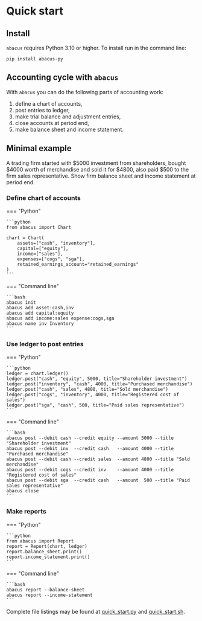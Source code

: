 # Quick start

## Install

`abacus` requires Python 3.10 or higher. To install run in the command line:

```
pip install abacus-py
```

## Accounting cycle with `abacus`

With `abacus` you can do the following parts of accounting work:

1. define a chart of accounts,
2. post entries to ledger,
3. make trial balance and adjustment entries,
4. close accounts at period end,
5. make balance sheet and income statement.

## Minimal example

A trading firm started with $5000 investment from shareholders,
bought $4000 worth of merchandise and sold it for $4800,
also paid $500 to the firm sales representative.
Show firm balance sheet and income statement at period end.

### Define chart of accounts

=== "Python"

    ```python
    from abacus import Chart

    chart = Chart(
        assets=["cash", "inventory"],
        capital=["equity"],
        income=["sales"],
        expenses=["cogs", "sga"],
        retained_earnings_account="retained_earnings"
    )
    ```

=== "Command line"

    ```bash
    abacus init
    abacus add asset:cash,inv
    abacus add capital:equity
    abacus add income:sales expense:cogs,sga
    abacus name inv Inventory
    ```

### Use ledger to post entries

=== "Python"

    ```python
    ledger = chart.ledger()
    ledger.post("cash", "equity", 5000, title="Shareholder investment")
    ledger.post("inventory", "cash", 4000, title="Purchased merchandise")
    ledger.post("cash", "sales", 4800, title="Sold merchandise")
    ledger.post("cogs", "inventory", 4000, title="Registered cost of sales")
    ledger.post("sga", "cash", 500, title="Paid sales representative")
    ```

=== "Command line"

    ```bash
    abacus post --debit cash --credit equity --amount 5000 --title "Shareholder investment"
    abacus post --debit inv  --credit cash   --amount 4000 --title "Purchased merchandise"
    abacus post --debit cash --credit sales  --amount 4800 --title "Sold merchandise"
    abacus post --debit cogs --credit inv    --amount 4000 --title "Registered cost of sales"
    abacus post --debit sga  --credit cash   --amount  500 --title "Paid sales representative"
    abacus close
    ```

### Make reports

=== "Python"

    ```python
    from abacus import Report
    report = Report(chart, ledger)
    report.balance_sheet.print()
    report.income_statement.print()
    ```

=== "Command line"

    ```bash
    abacus report --balance-sheet
    abacus report --income-statement
    ```

Complete file listings may be found at [quick_start.py](quick_start.py)
and [quick_start.sh](quick_start.sh).
